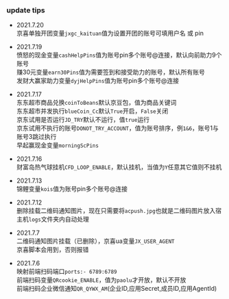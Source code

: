 ### update tips  

- 2021.7.20  
京喜单独开团变量`jxgc_kaituan`值为设置开团的账号可填用户名 或 pin  

- 2021.7.19  
愤怒的现金变量`cashHelpPins`值为账号pin多个账号@连接，默认向前助力9个账号  
赚30元变量`earn30Pins`值为需要签到和接受助力的账号，默认所有账号  
发财大赢家助力变量`dyjHelpPins`值为账号pin多个账号@连接  

- 2021.7.17  
东东超市商品兑换`coinToBeans`默认京豆包，值为商品关键词  
东东超市并发执行`blueCoin_Cc`默认`True`开启，`False`关闭  
京东试用是否运行`JD_TRY`默认不运行，值`true`运行  
京东试用不执行的账号`DONOT_TRY_ACCOUNT`，值为账号排序，例`1&6`，账号1与账号3跳过执行  
早起赢现金变量`morningScPins`  

- 2021.7.16  
财富岛热气球挂机`CFD_LOOP_ENABLE`，默认挂机，当值为`Y`任意其它值则不挂机  

- 2021.7.13  
锦鲤变量`kois`值为账号pin多个账号@连接    

- 2021.7.12  
删除挂载二维码通知图片，现在只需要将`acpush.jpg`也就是二维码图片放入宿主机`logs`文件夹内自动处理 

- 2021.7.7  
二维码通知图片挂载（已删除），京喜ua变量`JX_USER_AGENT`  
京喜脚本会用到，否则报错  

- 2021.7.6  
映射前端扫码端口`ports:- 6789:6789`  
前端扫码变量`QRcookie_ENABLE`，值为`paolu`才开放，默认不开放  
前端扫码企业微信通知`QR_QYWX_AM`(企业ID,应用Secret,成员ID,应用AgentId)
